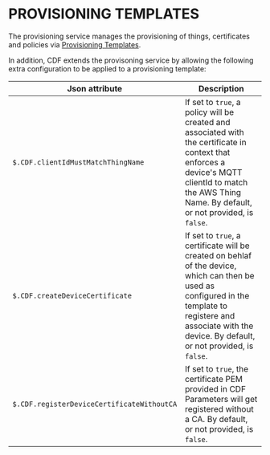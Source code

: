 # PROVISIONING TEMPLATES

The provisioning service manages the provisioning of things, certificates and policies via [Provisioning Templates](https://docs.aws.amazon.com/iot/latest/developerguide/provision-template.html).

In addition, CDF extends the provisoning service by allowing the following extra configuration to be applied to a provisioning template:

| Json attribute | Description |
| --- | --- |
| `$.CDF.clientIdMustMatchThingName` | If set to `true`, a policy will be created and associated with the certificate in context that enforces a device's MQTT clientId to match the AWS Thing Name.  By default, or not provided, is `false`. |
| `$.CDF.createDeviceCertificate` | If set to `true`, a certificate will be created on behlaf of the device, which can then be used as configured in the template to registere and associate with the device.  By default, or not provided, is `false`. |
| `$.CDF.registerDeviceCertificateWithoutCA` | If set to `true`, the certificate PEM provided in CDF Parameters will get registered without a CA.  By default, or not provided, is `false`. |
